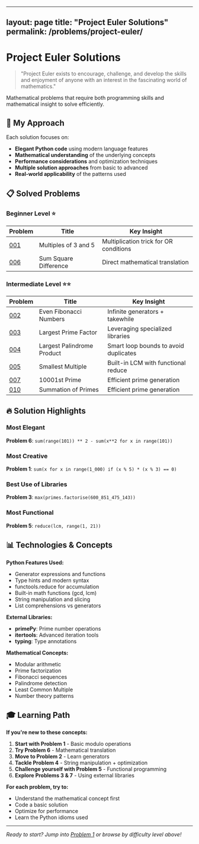  ---
layout: page
title: "Project Euler Solutions"
permalink: /problems/project-euler/
---

# Project Euler Solutions

> "Project Euler exists to encourage, challenge, and develop the skills and enjoyment of anyone with an interest in the fascinating world of mathematics."

Mathematical problems that require both programming skills and mathematical insight to solve efficiently.

## 🎯 My Approach

Each solution focuses on:
- **Elegant Python code** using modern language features
- **Mathematical understanding** of the underlying concepts  
- **Performance considerations** and optimization techniques
- **Multiple solution approaches** from basic to advanced
- **Real-world applicability** of the patterns used

## 📋 Solved Problems

### Beginner Level ⭐
| Problem | Title | Key Insight |
|---------|-------|-------------|
| [001](problem-001.md) | Multiples of 3 and 5 | Multiplication trick for OR conditions |
| [006](problem-006.md) | Sum Square Difference | Direct mathematical translation |

### Intermediate Level ⭐⭐  
| Problem | Title | Key Insight |
|---------|-------|-------------|
| [002](problem-002.md) | Even Fibonacci Numbers | Infinite generators + takewhile |
| [003](problem-003.md) | Largest Prime Factor | Leveraging specialized libraries |
| [004](problem-004.md) | Largest Palindrome Product | Smart loop bounds to avoid duplicates |
| [005](problem-005.md) | Smallest Multiple | Built-in LCM with functional reduce |
| [007](problem-007.md) | 10001st Prime | Efficient prime generation |
| [010](problem-010.md) | Summation of Primes | Efficient prime generation |
## 🔥 Solution Highlights

### Most Elegant
**Problem 6**: `sum(range(101)) ** 2 - sum(x**2 for x in range(101))`

### Most Creative  
**Problem 1**: `sum(x for x in range(1_000) if (x % 5) * (x % 3) == 0)`

### Best Use of Libraries
**Problem 3**: `max(primes.factorise(600_851_475_143))`

### Most Functional
**Problem 5**: `reduce(lcm, range(1, 21))`

## 📊 Technologies & Concepts

**Python Features Used:**
- Generator expressions and functions
- Type hints and modern syntax  
- functools.reduce for accumulation
- Built-in math functions (gcd, lcm)
- String manipulation and slicing
- List comprehensions vs generators

**External Libraries:**
- **primePy**: Prime number operations
- **itertools**: Advanced iteration tools
- **typing**: Type annotations

**Mathematical Concepts:**
- Modular arithmetic
- Prime factorization  
- Fibonacci sequences
- Palindrome detection
- Least Common Multiple
- Number theory patterns

## 🎓 Learning Path

**If you're new to these concepts:**

1. **Start with Problem 1** - Basic modulo operations
2. **Try Problem 6** - Mathematical translation  
3. **Move to Problem 2** - Learn generators
4. **Tackle Problem 4** - String manipulation + optimization
5. **Challenge yourself with Problem 5** - Functional programming
6. **Explore Problems 3 & 7** - Using external libraries

**For each problem, try to:**
- Understand the mathematical concept first
- Code a basic solution  
- Optimize for performance
- Learn the Python idioms used

---

*Ready to start? Jump into [Problem 1](problem-001.md) or browse by difficulty level above!*